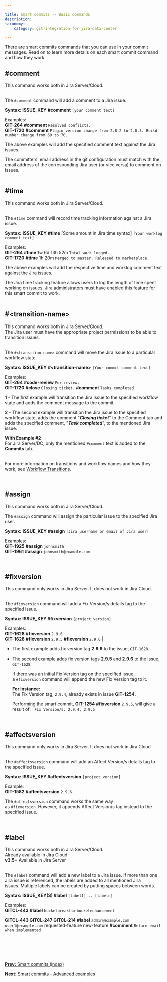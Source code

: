 ```yaml
---

title: Smart commits -- Basic commands
description:
taxonomy:
    category: git-integration-for-jira-data-center

---
```


There are smart commits commands that you can use in your commit messages. Read on to learn more details on each smart commit command and how they work.

## \#comment

<div class="bbb-callout bbb--info">
    <div class="irow">
    <div class="ilogobox">
        <span class="logoimg"></span>
    </div>
    <div class="imsgbox">
        This command works both in Jira Server/Cloud.
    </div>
    </div>
</div>
<br>

The `#comment` command will add a comment to a Jira issue.

**Syntax: ISSUE\_KEY** **#comment** `[your comment text]`

Examples:<br>
**GIT-264** **\#comment** `Resolved conflicts.`<br>
**GIT-1720** **\#comment** `Plugin version change from 2.8.2 to 2.8.3. Build number change from 69 to 70.`<br>

The above examples will add the specified comment text against the Jira issues.

<div class="bbb-callout bbb--alert">
    <div class="irow">
    <div class="ilogobox">
        <span class="logoimg"></span>
    </div>
    <div class="imsgbox">
        The committers’ email address in the git configuration must match with the email address of the corresponding Jira user (or vice versa) to comment on issues.
    </div>
    </div>
</div>
<br>

## \#time

<div class="bbb-callout bbb--info">
    <div class="irow">
    <div class="ilogobox">
        <span class="logoimg"></span>
    </div>
    <div class="imsgbox">
        This command works both in Jira Server/Cloud.
    </div>
    </div>
</div>
<br>

The `#time` command will record time tracking information against a Jira issue.

**Syntax:** **ISSUE\_KEY** **\#time** \[Some amount in Jira time syntax\] `[Your worklog comment text]`

Examples:<br>
**GIT-264** **\#time** 1w 6d 13h 52m `Total work logged.`<br>
**GIT-1720** **\#time** 1h 20m `Merged to master. Released to marketplace.`

The above examples will add the respective time and worklog comment text against the Jira issues.

<div class="bbb-callout bbb--tip">
    <div class="irow">
    <div class="ilogobox">
        <span class="logoimg"></span>
    </div>
    <div class="imsgbox">
        The Jira time tracking feature allows users to log the length of time spent working on issues. Jira administrators must have enabled this feature for this smart commit to work.
    </div>
    </div>
</div>
<br>

## \#\<transition-name\>

<div class="bbb-callout bbb--info">
    <div class="irow">
    <div class="ilogobox">
        <span class="logoimg"></span>
    </div>
    <div class="imsgbox">
        This command works both in Jira Server/Cloud.
    </div>
    </div>
</div>

<div class="bbb-callout bbb--alert">
    <div class="irow">
    <div class="ilogobox">
        <span class="logoimg"></span>
    </div>
    <div class="imsgbox">
        The Jira user must have the appropriate project permissions to be able to transition issues.
    </div>
    </div>
</div>
<br>

The `#<transition-name>` command will move the Jira issue to a particular workflow state.

**Syntax:** **ISSUE\_KEY** **\#\<transition-name\>** `[Your commit comment text]`

Examples:<br>
**GIT-264** **\#code-review** `For review.`<br>
**GIT-1720** **\#close** `Closing ticket.` **\#comment** `Tasks completed.`

**1** - The first example will transition the Jira issue to the specified workflow state and adds the comment message to the commit.

**2** - The second example will transition the Jira issue to the specified workflow state, adds the comment "_**Closing ticket**_" to the Comment tab and adds the specified comment, "_**Task completed**_", to the mentioned Jira issue.

<div class="bbb-callout bbb--info">
    <div class="irow">
    <div class="ilogobox">
        <span class="logoimg"></span>
    </div>
    <div class="imsgbox">
        <b>With Example #2</b><br>
        For Jira Server/DC, only the mentioned <code>#comment</code> text is added to the <b>Commits</b> tab.
    </div>
    </div>
</div>
<br>

For more information on transitions and workflow names and how they work, see [Workflow Transitions](/git-integration-for-jira-data-center/workflow-transitions-gij-self-managed).

<br>

## \#assign

<div class="bbb-callout bbb--info">
    <div class="irow">
    <div class="ilogobox">
        <span class="logoimg"></span>
    </div>
    <div class="imsgbox">
        This command works both in Jira Server/Cloud.
    </div>
    </div>
</div>

The `#assign` command will assign the particular issue to the specified Jira user.

**Syntax:** **ISSUE\_KEY** **\#assign** `[Jira username or email of Jira user]`

Examples:<br>
**GIT-1925** **\#assign** `johnsmith`<br>
**GIT-1961** **\#assign** `johnsmith@example.com`

<br>

## \#fixversion

<div class="bbb-callout bbb--info">
    <div class="irow">
    <div class="ilogobox">
        <span class="logoimg"></span>
    </div>
    <div class="imsgbox">
        This command only works in Jira Server. It does not work in Jira Cloud.
    </div>
    </div>
</div>
<br>

The `#fixversion` command will add a Fix Version/s details tag to the specified issue.

**Syntax: ISSUE\_KEY \#fixversion** `[project version]`

Examples:<br>
**GIT-1628** **\#fixversion** `2.9.6`<br>
**GIT-1628** **\#fixversion** `2.9.5` **\#fixversion** `2.9.6` |

*   The first example adds fix version tag **2.9.6** to the issue, `GIT-1628`.

*   The second example adds fix version tags **2.9.5** and **2.9.6** to the issue, `GIT-1628`.

    If there was an initial Fix Version tag on the specified issue, a `#fixversion` command will append the new Fix Version tag to it.
    
    **For instance:**<br>
    The Fix Version tag, `2.9.4`, already exists in issue **GIT-1254**.
    
    Performing the smart commit, **GIT-1254** **\#fixversion** `2.9.5`, will give a result of: &nbsp; `Fix Version/s: 2.9.4, 2.9.5`

<br>

## \#affectsversion

<div class="bbb-callout bbb--info">
    <div class="irow">
    <div class="ilogobox">
        <span class="logoimg"></span>
    </div>
    <div class="imsgbox">
        This command only works in Jira Server. It does not work in Jira Cloud
    </div>
    </div>
</div>
<br>

The `#affectsversion` command will add an Affect Version/s details tag to the specified issue.

**Syntax: ISSUE\_KEY \#affectsversion** `[project version]`

Example:<br>
**GIT-1582** **\#affectsversion** `2.9.6`

The `#affectsversion` command works the same way as `#fixversion`. However, it appends Affect Version/s tag instead to the specified issue.

<br>

## \#label

<div class="bbb-callout bbb--info">
    <div class="irow">
    <div class="ilogobox">
        <span class="logoimg"></span>
    </div>
    <div class="imsgbox">
        This command works both in Jira Server/Cloud.
    </div>
    </div>
</div>

<div class="bbb-callout bbb--tip">
    <div class="irow">
    <div class="ilogobox">
        <span class="logoimg"></span>
    </div>
    <div class="imsgbox">
        Already available in Jira Cloud<br>
        <b>v3.5+</b> Available in Jira Server
    </div>
    </div>
</div>
<br>

The `#label` command will add a new label to a Jira issue. If more than one Jira issue is referenced, the labels are added to all mentioned Jira issues. Multiple labels can be created by putting spaces between words.

**Syntax: ISSUE\_KEY(S) \#label** `[label1] .. [labeln]`

Examples:<br>
**GITCL-443** **\#label** `bucketbreakfix` `bucketenhancement`<br>

**GITCL-443 GITCL-247 GITCL-214** **\#label** `admin@example.com` `user1@example.com` requested-feature new-feature **\#comment** `Return email when implemented`

<p>&nbsp;</p>

<br>
<br>

[**Prev:** Smart commits (index)](/git-integration-for-jira-data-center/smart-commits-docs-gij-self-managed)

[**Next:** Smart commits - Advanced examples](/git-integration-for-jira-data-center/Advanced-examples-gij-self-managed)


